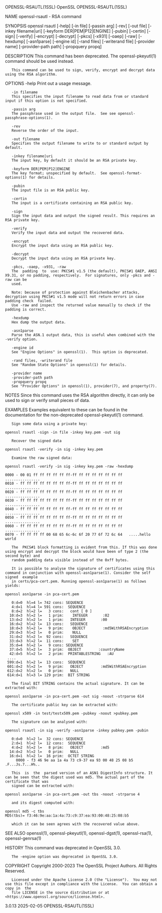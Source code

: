 OPENSSL-RSAUTL(1SSL)							    OpenSSL							  OPENSSL-RSAUTL(1SSL)

NAME
       openssl-rsautl - RSA command

SYNOPSIS
       openssl rsautl [-help] [-in file] [-passin arg] [-rev] [-out file] [-inkey filename|uri] [-keyform DER|PEM|P12|ENGINE] [-pubin] [-certin] [-sign]
       [-verify] [-encrypt] [-decrypt] [-pkcs] [-x931] [-oaep] [-raw] [-hexdump] [-asn1parse] [-engine id] [-rand files] [-writerand file] [-provider name]
       [-provider-path path] [-propquery propq]

DESCRIPTION
       This command has been deprecated.  The openssl-pkeyutl(1) command should be used instead.

       This command can be used to sign, verify, encrypt and decrypt data using the RSA algorithm.

OPTIONS
       -help
	   Print out a usage message.

       -in filename
	   This specifies the input filename to read data from or standard input if this option is not specified.

       -passin arg
	   The passphrase used in the output file.  See see openssl-passphrase-options(1).

       -rev
	   Reverse the order of the input.

       -out filename
	   Specifies the output filename to write to or standard output by default.

       -inkey filename|uri
	   The input key, by default it should be an RSA private key.

       -keyform DER|PEM|P12|ENGINE
	   The key format; unspecified by default.  See openssl-format-options(1) for details.

       -pubin
	   The input file is an RSA public key.

       -certin
	   The input is a certificate containing an RSA public key.

       -sign
	   Sign the input data and output the signed result. This requires an RSA private key.

       -verify
	   Verify the input data and output the recovered data.

       -encrypt
	   Encrypt the input data using an RSA public key.

       -decrypt
	   Decrypt the input data using an RSA private key.

       -pkcs, -oaep, -x931, -raw
	   The	padding	 to  use: PKCS#1 v1.5 (the default), PKCS#1 OAEP, ANSI X9.31, or no padding, respectively.  For signatures, only -pkcs and -raw can be
	   used.

	   Note: because of protection against Bleichenbacher attacks, decryption using PKCS#1 v1.5 mode will not return errors in case padding check  failed.
	   Use -raw and inspect the returned value manually to check if the padding is correct.

       -hexdump
	   Hex dump the output data.

       -asn1parse
	   Parse the ASN.1 output data, this is useful when combined with the -verify option.

       -engine id
	   See "Engine Options" in openssl(1).	This option is deprecated.

       -rand files, -writerand file
	   See "Random State Options" in openssl(1) for details.

       -provider name
       -provider-path path
       -propquery propq
	   See "Provider Options" in openssl(1), provider(7), and property(7).

NOTES
       Since this command uses the RSA algorithm directly, it can only be used to sign or verify small pieces of data.

EXAMPLES
       Examples equivalent to these can be found in the documentation for the non-deprecated openssl-pkeyutl(1) command.

       Sign some data using a private key:

	openssl rsautl -sign -in file -inkey key.pem -out sig

       Recover the signed data

	openssl rsautl -verify -in sig -inkey key.pem

       Examine the raw signed data:

	openssl rsautl -verify -in sig -inkey key.pem -raw -hexdump

	0000 - 00 01 ff ff ff ff ff ff-ff ff ff ff ff ff ff ff	 ................
	0010 - ff ff ff ff ff ff ff ff-ff ff ff ff ff ff ff ff	 ................
	0020 - ff ff ff ff ff ff ff ff-ff ff ff ff ff ff ff ff	 ................
	0030 - ff ff ff ff ff ff ff ff-ff ff ff ff ff ff ff ff	 ................
	0040 - ff ff ff ff ff ff ff ff-ff ff ff ff ff ff ff ff	 ................
	0050 - ff ff ff ff ff ff ff ff-ff ff ff ff ff ff ff ff	 ................
	0060 - ff ff ff ff ff ff ff ff-ff ff ff ff ff ff ff ff	 ................
	0070 - ff ff ff ff 00 68 65 6c-6c 6f 20 77 6f 72 6c 64	 .....hello world

       The  PKCS#1 block formatting is evident from this. If this was done using encrypt and decrypt the block would have been of type 2 (the second byte) and
       random padding data visible instead of the 0xff bytes.

       It is possible to analyse the signature of certificates using this command in conjunction with openssl-asn1parse(1). Consider the self  signed  example
       in certs/pca-cert.pem. Running openssl-asn1parse(1) as follows yields:

	openssl asn1parse -in pca-cert.pem

	   0:d=0  hl=4 l= 742 cons: SEQUENCE
	   4:d=1  hl=4 l= 591 cons:  SEQUENCE
	   8:d=2  hl=2 l=   3 cons:   cont [ 0 ]
	  10:d=3  hl=2 l=   1 prim:    INTEGER		 :02
	  13:d=2  hl=2 l=   1 prim:   INTEGER		:00
	  16:d=2  hl=2 l=  13 cons:   SEQUENCE
	  18:d=3  hl=2 l=   9 prim:    OBJECT		 :md5WithRSAEncryption
	  29:d=3  hl=2 l=   0 prim:    NULL
	  31:d=2  hl=2 l=  92 cons:   SEQUENCE
	  33:d=3  hl=2 l=  11 cons:    SET
	  35:d=4  hl=2 l=   9 cons:	SEQUENCE
	  37:d=5  hl=2 l=   3 prim:	 OBJECT		   :countryName
	  42:d=5  hl=2 l=   2 prim:	 PRINTABLESTRING   :AU
	 ....
	 599:d=1  hl=2 l=  13 cons:  SEQUENCE
	 601:d=2  hl=2 l=   9 prim:   OBJECT		:md5WithRSAEncryption
	 612:d=2  hl=2 l=   0 prim:   NULL
	 614:d=1  hl=3 l= 129 prim:  BIT STRING

       The final BIT STRING contains the actual signature. It can be extracted with:

	openssl asn1parse -in pca-cert.pem -out sig -noout -strparse 614

       The certificate public key can be extracted with:

	openssl x509 -in test/testx509.pem -pubkey -noout >pubkey.pem

       The signature can be analysed with:

	openssl rsautl -in sig -verify -asn1parse -inkey pubkey.pem -pubin

	   0:d=0  hl=2 l=  32 cons: SEQUENCE
	   2:d=1  hl=2 l=  12 cons:  SEQUENCE
	   4:d=2  hl=2 l=   8 prim:   OBJECT		:md5
	  14:d=2  hl=2 l=   0 prim:   NULL
	  16:d=1  hl=2 l=  16 prim:  OCTET STRING
	     0000 - f3 46 9e aa 1a 4a 73 c9-37 ea 93 00 48 25 08 b5   .F...Js.7...H%..

       This  is	 the  parsed version of an ASN1 DigestInfo structure. It can be seen that the digest used was md5. The actual part of the certificate that was
       signed can be extracted with:

	openssl asn1parse -in pca-cert.pem -out tbs -noout -strparse 4

       and its digest computed with:

	openssl md5 -c tbs
	MD5(tbs)= f3:46:9e:aa:1a:4a:73:c9:37:ea:93:00:48:25:08:b5

       which it can be seen agrees with the recovered value above.

SEE ALSO
       openssl(1), openssl-pkeyutl(1), openssl-dgst(1), openssl-rsa(1), openssl-genrsa(1)

HISTORY
       This command was deprecated in OpenSSL 3.0.

       The -engine option was deprecated in OpenSSL 3.0.

COPYRIGHT
       Copyright 2000-2023 The OpenSSL Project Authors. All Rights Reserved.

       Licensed under the Apache License 2.0 (the "License").  You may not use this file except in compliance with the License.	 You can obtain a copy in  the
       file LICENSE in the source distribution or at <https://www.openssl.org/source/license.html>.

3.0.13									  2025-02-05							  OPENSSL-RSAUTL(1SSL)
